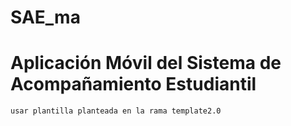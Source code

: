 # SAE_ma

# Aplicación Móvil del Sistema de Acompañamiento Estudiantil
```
usar plantilla planteada en la rama template2.0
```

